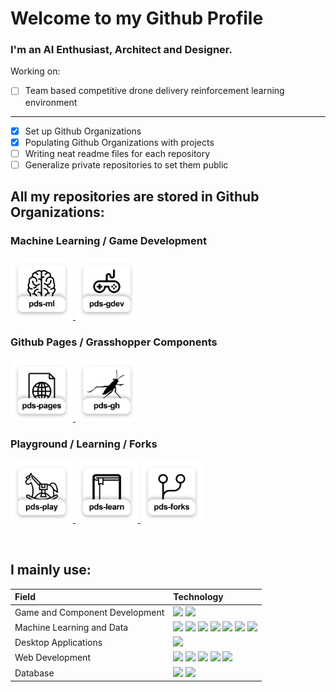 # Welcome to my Github Profile
### I'm an AI Enthusiast, Architect and Designer.
Working on:

- [ ] Team based competitive drone delivery reinforcement learning environment
---
- [x] Set up Github Organizations
- [x] Populating Github Organizations with projects
- [ ] Writing neat readme files for each repository
- [ ] Generalize private repositories to set them public

## All my repositories are stored in Github Organizations:

### Machine Learning / Game Development

<p float="left">
  <a href="https://github.com/philippds-ml" title="Philipps ML Organization">
    <img src="/gh-organization-thumb-ml.jpg" width="100" />
  </a>
  <a href="https://github.com/philippds-gamedev" title="Philipps Game Dev Organization">
    <img src="/gh-organization-thumb-gamedev.jpg" width="100" />
  </a>
</p>

### Github Pages / Grasshopper Components
<p float="left">
  <a href="https://github.com/philippds-pages" title="Philipps Pages Organization">
    <img src="/gh-organization-thumb-pages.jpg" width="100" />
  </a>
  <a href="https://github.com/philippds-grasshopper" title="Philipps Grasshopper Organization">
    <img src="/gh-organization-thumb-grasshopper.jpg" width="100" />
  </a>
</p>

### Playground / Learning / Forks
<p float="left">
  <a href="https://github.com/philippds-playground" title="Philipps Playground Organization">
    <img src="/gh-organization-thumb-playground.jpg" width="100" />
  </a>
  <a href="https://github.com/philippds-learn" title="Philipps Learn Organization">
    <img src="/gh-organization-thumb-learn.jpg" width="100" />
  </a>
  <a href="https://github.com/philippds-forks" title="Philipps Forks Organization">
    <img src="/gh-organization-thumb-forks.jpg" width="100" />
  </a>
</p>

<br>

## I mainly use:

| Field       | Technology |
| :------------- | :---------- |
|Game and Component Development|  <img src="https://img.shields.io/badge/Unity-100000?style=for-the-badge&logo=unity&logoColor=white" /> <img src="https://img.shields.io/badge/C%23-239120?style=for-the-badge&logo=c-sharp&logoColor=white" /> |
|Machine Learning and Data|<img src="https://img.shields.io/badge/Python-3776AB?style=for-the-badge&logo=python&logoColor=white" /> <img src="https://img.shields.io/badge/scikit--learn-%23F7931E.svg?style=for-the-badge&logo=scikit-learn&logoColor=white" /> <img src="https://img.shields.io/badge/Keras-%23D00000.svg?style=for-the-badge&logo=Keras&logoColor=white" /> <img src="https://img.shields.io/badge/TensorFlow-%23FF6F00.svg?style=for-the-badge&logo=TensorFlow&logoColor=white" /> <img src="https://img.shields.io/badge/PyTorch-%23EE4C2C.svg?style=for-the-badge&logo=PyTorch&logoColor=white" /> <img src="https://img.shields.io/badge/pandas-%23150458.svg?style=for-the-badge&logo=pandas&logoColor=white" /> <img src="https://img.shields.io/badge/numpy-%23013243.svg?style=for-the-badge&logo=numpy&logoColor=white" />|
|Desktop Applications|<img src="https://img.shields.io/badge/C%2B%2B-00599C?style=for-the-badge&logo=c%2B%2B&logoColor=white" />|
|Web Development|<img src="https://img.shields.io/badge/html5-%23E34F26.svg?style=for-the-badge&logo=html5&logoColor=white" /> <img src="https://img.shields.io/badge/css3-%231572B6.svg?style=for-the-badge&logo=css3&logoColor=white" /> <img src="https://img.shields.io/badge/javascript-%23323330.svg?style=for-the-badge&logo=javascript&logoColor=%23F7DF1E" /> <img src="https://img.shields.io/badge/Gatsby-%23663399.svg?style=for-the-badge&logo=gatsby&logoColor=white" /> <img src="https://img.shields.io/badge/react-%2320232a.svg?style=for-the-badge&logo=react&logoColor=%2361DAFB" />|
|Database|<img src="https://img.shields.io/badge/sqlite-%2307405e.svg?style=for-the-badge&logo=sqlite&logoColor=white" /> <img src="https://img.shields.io/badge/MongoDB-%234ea94b.svg?style=for-the-badge&logo=mongodb&logoColor=white" />|

<!--
**philippds/philippds** is a ✨ _special_ ✨ repository because its `README.md` (this file) appears on your GitHub profile.

Here are some ideas to get you started:

- 🔭 I’m currently working on ...
- 🌱 I’m currently learning ...
- 👯 I’m looking to collaborate on ...
- 🤔 I’m looking for help with ...
- 💬 Ask me about ...
- 📫 How to reach me: ...
- 😄 Pronouns: ...
- ⚡ Fun fact: ...
-->
